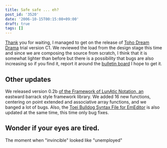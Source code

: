 ```yaml
---
title: Safe safe ... eh?
post_id: '3520'
date: '2006-10-15T00:15:00+09:00'
draft: true
tags: []
---
```


[Thank](https://danmaq.com/!/thC/) you for waiting, I managed to get on the release of [Toho Dream Drama](https://danmaq.com/!/thC/) trial version C1. We reviewed the load from the design stage this time and since we are composing the source from scratch, I think that it is somewhat lighter than before but there is a possibility that bugs are also increasing so if you find it, report it around the [bulletin board](https://twitter.com/danmaq) I hope to get it.

## Other updates

We released version 0.2b [of the Framework of LunAtic Notation, an](/tag/flan) eastward barrack style framework library. We added 16 new functions, centering on point extended and associative array functions, and we banged a lot of bugs. Also, the [Toei Bulldog Syntax File for EmEditor](/emeditor-danmakufu) is also updated at the same time, this time only bug fixes.

## Wonder if your eyes are tired.

The moment when "invincible" looked like "unemployed"
